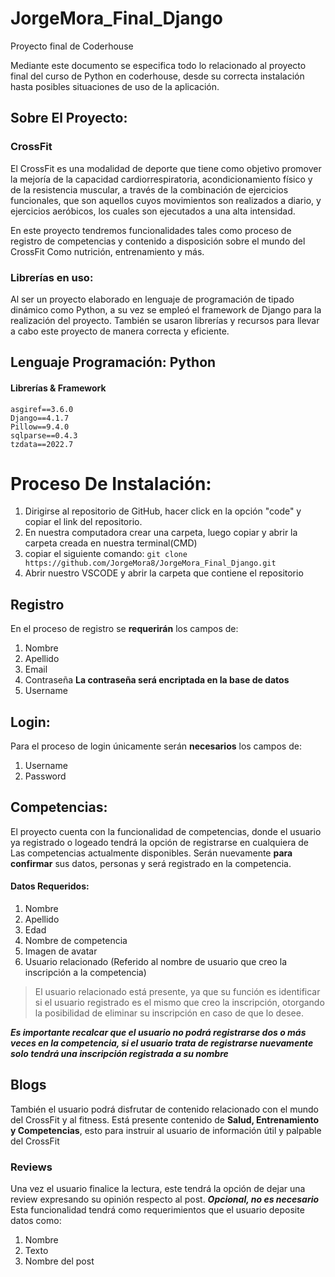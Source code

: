 # JorgeMora_Final_Django
Proyecto final de Coderhouse

Mediante este documento se especifica todo lo relacionado al proyecto final del curso de Python en coderhouse, desde 
su correcta instalación hasta posibles situaciones de uso de la aplicación.

## Sobre El Proyecto: 
### CrossFit
El CrossFit es una modalidad de deporte que tiene como objetivo promover la mejoría de la capacidad cardiorrespiratoria, acondicionamiento físico y de la resistencia muscular, a través de la combinación de ejercicios funcionales, que son aquellos cuyos movimientos son realizados a diario, y ejercicios aeróbicos, los cuales son ejecutados a una alta intensidad.

En este proyecto tendremos funcionalidades tales como proceso de registro de competencias y contenido a disposición sobre el mundo del CrossFit 
Como nutrición, entrenamiento y más. 

### Librerías en uso: 
Al ser un proyecto elaborado en lenguaje de programación de tipado dinámico como Python, a su vez se empleó el framework de Django para la realización del proyecto. 
También se usaron librerías y recursos para llevar a cabo este proyecto de manera correcta y eficiente. 



## Lenguaje Programación: Python 
#### Librerías & Framework
```
asgiref==3.6.0
Django==4.1.7
Pillow==9.4.0
sqlparse==0.4.3
tzdata==2022.7
```


# Proceso De Instalación: 
1. Dirigirse al repositorio de GitHub, hacer click en la opción "code" y copiar el link del repositorio. 
2. En nuestra computadora crear una carpeta, luego copiar y abrir la carpeta creada en nuestra terminal(CMD)
3. copiar el siguiente comando:
```git clone https://github.com/JorgeMora8/JorgeMora_Final_Django.git```
5. Abrir nuestro VSCODE y abrir la carpeta que contiene el repositorio




## Registro
En el proceso de registro se **requerirán** los campos de: 
1. Nombre
2. Apellido
3. Email
4. Contraseña **La contraseña será encriptada en la base de datos**
5. Username

## Login: 
Para el proceso de login únicamente serán **necesarios** los campos de: 
1. Username
2. Password

## Competencias: 
El proyecto cuenta con la funcionalidad de competencias, donde el usuario ya registrado o logeado tendrá la opción de registrarse en cualquiera de 
Las competencias actualmente disponibles. Serán nuevamente **para confirmar** sus datos, personas y será registrado en la competencia. 
#### Datos Requeridos: 
1. Nombre
2. Apellido
3. Edad 
4. Nombre de competencia
5. Imagen de avatar
6. Usuario relacionado (Referido al nombre de usuario que creo la inscripción a la competencia)
> El usuario relacionado está presente, ya que su función es identificar si el usuario registrado es el mismo que creo la inscripción, otorgando la 
> posibilidad de eliminar su inscripción en caso de que lo desee.

***Es importante recalcar que el usuario no podrá registrarse dos o más veces en la competencia, si el usuario trata de registrarse nuevamente solo 
tendrá una inscripción registrada a su nombre***

## Blogs
También el usuario podrá disfrutar de contenido relacionado con el mundo del CrossFit y al fitness. Está presente contenido de **Salud, Entrenamiento y Competencias**, 
esto para instruir al usuario de información útil y palpable del CrossFit

### Reviews
Una vez el usuario finalice la lectura, este tendrá la opción de dejar una review expresando su opinión respecto al post. ***Opcional, no es necesario***
Esta funcionalidad tendrá como requerimientos que el usuario deposite datos como:
1. Nombre 
2. Texto 
3. Nombre del post 

